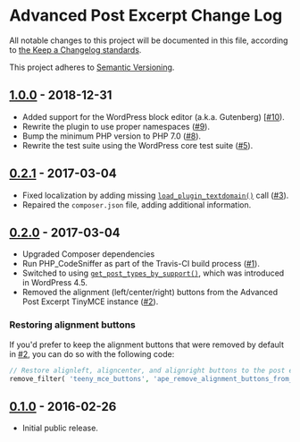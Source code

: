 # Advanced Post Excerpt Change Log

All notable changes to this project will be documented in this file, according to [the Keep a Changelog standards](http://keepachangelog.com/).

This project adheres to [Semantic Versioning](http://semver.org/).

## [1.0.0] - 2018-12-31

* Added support for the WordPress block editor (a.k.a. Gutenberg) [[#10]).
* Rewrite the plugin to use proper namespaces ([#9]).
* Bump the minimum PHP version to PHP 7.0 ([#8]).
* Rewrite the test suite using the WordPress core test suite ([#5]).

## [0.2.1] - 2017-03-04

* Fixed localization by adding missing [`load_plugin_textdomain()`](https://developer.wordpress.org/reference/functions/load_plugin_textdomain/) call ([#3]).
* Repaired the `composer.json` file, adding additional information.


## [0.2.0] - 2017-03-04

* Upgraded Composer dependencies
* Run PHP_CodeSniffer as part of the Travis-CI build process ([#1]).
* Switched to using [`get_post_types_by_support()`](https://developer.wordpress.org/reference/functions/get_post_types_by_support/), which was introduced in WordPress 4.5.
* Removed the alignment (left/center/right) buttons from the Advanced Post Excerpt TinyMCE instance ([#2]).

### Restoring alignment buttons

If you'd prefer to keep the alignment buttons that were removed by default in [#2], you can do so with the following code:

```php
// Restore alignleft, aligncenter, and alignright buttons to the post excerpt editor.
remove_filter( 'teeny_mce_buttons', 'ape_remove_alignment_buttons_from_excerpt', 10, 2 );
```


## [0.1.0] - 2016-02-26

* Initial public release.


[Unreleased]: https://github.com/stevegrunwell/advanced-post-excerpt/compare/master...develop
[1.0.0]: https://github.com/stevegrunwell/advanced-post-excerpt/releases/tag/v1.0.0
[0.2.1]: https://github.com/stevegrunwell/advanced-post-excerpt/releases/tag/v0.2.1
[0.2.0]: https://github.com/stevegrunwell/advanced-post-excerpt/releases/tag/v0.2.0
[0.1.0]: https://github.com/stevegrunwell/advanced-post-excerpt/releases/tag/v0.1.0
[#1]: https://github.com/stevegrunwell/advanced-post-excerpt/issues/1
[#2]: https://github.com/stevegrunwell/advanced-post-excerpt/issues/2
[#3]: https://github.com/stevegrunwell/advanced-post-excerpt/issues/3
[#5]: https://github.com/stevegrunwell/advanced-post-excerpt/pull/5
[#8]: https://github.com/stevegrunwell/advanced-post-excerpt/pull/8
[#9]: https://github.com/stevegrunwell/advanced-post-excerpt/pull/9
[#10]: https://github.com/stevegrunwell/advanced-post-excerpt/pull/10
